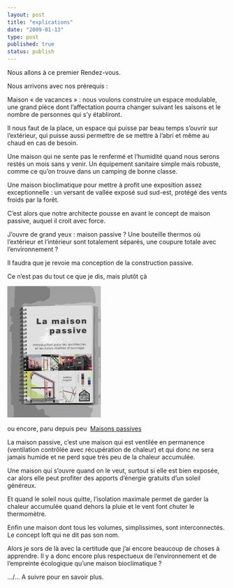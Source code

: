 ```yaml
---
layout: post
title: "explications"
date: "2009-01-13"
type: post
published: true
status: publish
---
```


Nous allons à ce premier Rendez-vous.

Nous arrivons avec nos prérequis :

Maison « de vacances » : nous voulons construire un espace modulable, une grand pièce dont l’affectation pourra changer suivant les saisons et le nombre de personnes qui s’y établiront.

Il nous faut de la place, un espace qui puisse par beau temps s’ouvrir sur l’extérieur, qui puisse aussi permettre de se mettre à l’abri et même au chaud en cas de besoin.

Une maison qui ne sente pas le renfermé et l’humidité quand nous serons restés un mois sans y venir. Un équipement sanitaire simple mais robuste, comme ce qu’on trouve dans un camping de bonne classe.

Une maison bioclimatique pour mettre à profit une exposition assez exceptionnelle : un versant de vallée exposé sud sud-est, protégé des vents froids par la forêt.

C’est alors que notre architecte pousse en avant le concept de maison passive, auquel il croit avec force.

J’ouvre de grand yeux : maison passive ? Une bouteille thermos où l’extérieur et l’intérieur sont totalement séparés, une coupure totale avec l’environnement ?

Il faudra que je revoie ma conception de la construction passive.

Ce n’est pas du tout ce que je dis, mais plutôt çà

![pour commencer à comprendre](/images/2009/01/img296-214x300.jpg "img296")

ou encore, paru depuis peu  [Maisons passives](http://www.amazon.fr/dp/2350321282?tag=lamaisopass02-21&camp=1414&creative=6410&linkCode=as1&creativeASIN=2350321282&adid=1FDJYMVKVR7ESCC6H5XC&)

La maison passive, c’est une maison qui est ventilée en permanence (ventilation contrôlée avec récupération de chaleur) et qui donc ne sera jamais humide et ne perd sque très peu de la chaleur accumulée.

Une maison qui s’ouvre quand on le veut, surtout si elle est bien exposée, car alors elle peut profiter des apports d’énergie gratuits d’un soleil généreux.

Et quand le soleil nous quitte, l’isolation maximale permet de garder la chaleur accumulée quand dehors la pluie et le vent font chuter le thermomètre.

Enfin une maison dont tous les volumes, simplissimes, sont interconnectés. Le concept loft qui ne dit pas son nom.

Alors je sors de là avec la certitude que j’ai encore beaucoup de choses à apprendre. Il y a donc encore plus respectueux de l’environnement et de l’empreinte écologique qu’une maison bioclimatique ?

.../... A suivre pour en savoir plus.
